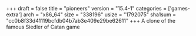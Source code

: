 +++
draft = false
title = "pioneers"
version = "15.4-1"
categories = ['games-extra']
arch = "x86_64"
size = "338196"
usize = "1792075"
sha1sum = "cc0b8f33d41119bcfdb04b7ab3e409e29be62611"
+++
A clone of the famous Siedler of Catan game